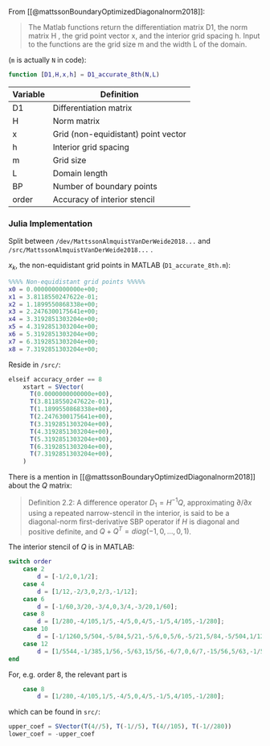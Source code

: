 

From [[@mattssonBoundaryOptimizedDiagonalnorm2018]]: 

> The Matlab functions return the differentiation matrix D1, the norm matrix H , the grid point vector x, and the interior grid spacing h. Input to the functions are the grid size m and the width L of the domain.

(`m` is actually `N` in code):
```Matlab
function [D1,H,x,h] = D1_accurate_8th(N,L)
```

| Variable | Definition                |
| -------- | ------------------------- |
| D1       | Differentiation matrix    |
| H        | Norm matrix               |
| x        | Grid (non-equidistant) point vector         |
| h        | Interior grid spacing     |
| m        | Grid size                 |
| L        | Domain length             |
| BP       | Number of boundary points |
| order    | Accuracy of interior stencil                          |

### Julia Implementation

Split between `/dev/MattssonAlmquistVanDerWeide2018...` and `/src/MattssonAlmquistVanDerWeide2018...` .

$x_k$, the non-equidistant grid points in MATLAB (`D1_accurate_8th.m`):
```Matlab
%%%% Non-equidistant grid points %%%%%
x0 = 0.0000000000000e+00;
x1 = 3.8118550247622e-01;
x2 = 1.1899550868338e+00;
x3 = 2.2476300175641e+00;
x4 = 3.3192851303204e+00;
x5 = 4.3192851303204e+00;
x6 = 5.3192851303204e+00;
x7 = 6.3192851303204e+00;
x8 = 7.3192851303204e+00;
```
Reside in `/src/`:
```julia
elseif accuracy_order == 8
    xstart = SVector(
      T(0.0000000000000e+00),
      T(3.8118550247622e-01),
      T(1.1899550868338e+00),
      T(2.2476300175641e+00),
      T(3.3192851303204e+00),
      T(4.3192851303204e+00),
      T(5.3192851303204e+00),
      T(6.3192851303204e+00),
      T(7.3192851303204e+00),
    )
```

There is a mention in [[@mattssonBoundaryOptimizedDiagonalnorm2018]] about the $Q$ matrix:

> Definition 2.2: A difference operator $D_1 = H^{-1}Q$, approximating $\partial/\partial x$ using a repeated narrow-stencil in the interior, is said to be a diagonal-norm first-derivative SBP operator if $H$ is diagonal and positive definite, and $Q + Q^T = diag(-1, 0, \ldots, 0, 1)$.

The interior stencil of $Q$ is in MATLAB:
```Matlab
switch order
	case 2
		d = [-1/2,0,1/2];
	case 4
		d = [1/12,-2/3,0,2/3,-1/12];
	case 6
		d = [-1/60,3/20,-3/4,0,3/4,-3/20,1/60];
	case 8
		d = [1/280,-4/105,1/5,-4/5,0,4/5,-1/5,4/105,-1/280];
	case 10
		d = [-1/1260,5/504,-5/84,5/21,-5/6,0,5/6,-5/21,5/84,-5/504,1/1260];
	case 12
		d = [1/5544,-1/385,1/56,-5/63,15/56,-6/7,0,6/7,-15/56,5/63,-1/56,1/385,-1/5544];
end
```
For, e.g. order 8, the relevant part is
```Matlab
	case 8
		d = [1/280,-4/105,1/5,-4/5,0,4/5,-1/5,4/105,-1/280];
```
which can be found in `src/`:
```julia
upper_coef = SVector(T(4//5), T(-1//5), T(4//105), T(-1//280))
lower_coef = -upper_coef
```
